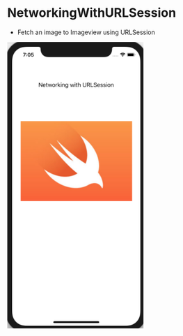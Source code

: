 # NetworkingWithURLSession

 - Fetch an image to Imageview using URLSession

![preview](https://raw.githubusercontent.com/shihabmi7/NetworkingWithURLSession/dev/Screen%20Shot%202019-01-30%20at%207.05.35%20PM.png)
